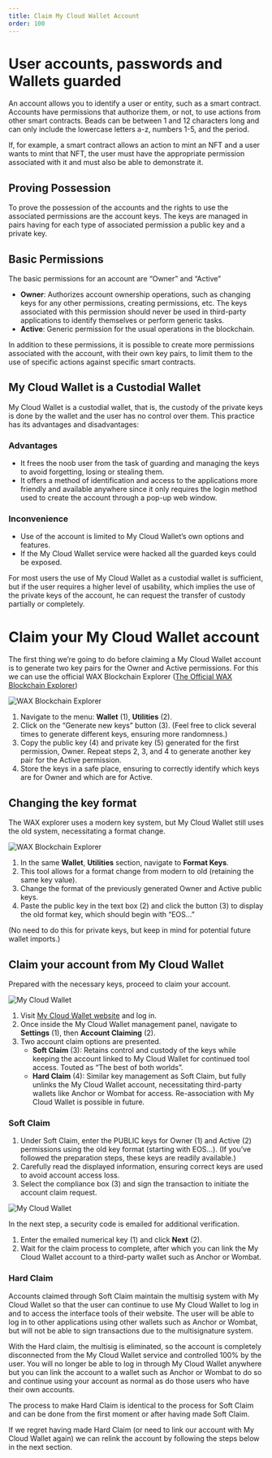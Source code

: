 ```yaml
---
title: Claim My Cloud Wallet Account
order: 100
---
```


# User accounts, passwords and Wallets guarded

An account allows you to identify a user or entity, such as a smart contract. Accounts have permissions that authorize them, or not, to use actions from other smart contracts. Beads can be between 1 and 12 characters long and can only include the lowercase letters a-z, numbers 1-5, and the period.

If, for example, a smart contract allows an action to mint an NFT and a user wants to mint that NFT, the user must have the appropriate permission associated with it and must also be able to demonstrate it.

## Proving Possession

To prove the possession of the accounts and the rights to use the associated permissions are the account keys. The keys are managed in pairs having for each type of associated permission a public key and a private key.

## Basic Permissions

The basic permissions for an account are “Owner” and “Active”

- **Owner**: Authorizes account ownership operations, such as changing keys for any other permissions, creating permissions, etc. The keys associated with this permission should never be used in third-party applications to identify themselves or perform generic tasks.
- **Active**: Generic permission for the usual operations in the blockchain.

In addition to these permissions, it is possible to create more permissions associated with the account, with their own key pairs, to limit them to the use of specific actions against specific smart contracts.

## My Cloud Wallet is a Custodial Wallet

My Cloud Wallet is a custodial wallet, that is, the custody of the private keys is done by the wallet and the user has no control over them. This practice has its advantages and disadvantages:

### Advantages

- It frees the noob user from the task of guarding and managing the keys to avoid forgetting, losing or stealing them.
- It offers a method of identification and access to the applications more friendly and available anywhere since it only requires the login method used to create the account through a pop-up web window.

### Inconvenience

- Use of the account is limited to My Cloud Wallet’s own options and features.
- If the My Cloud Wallet service were hacked all the guarded keys could be exposed.

For most users the use of My Cloud Wallet as a custodial wallet is sufficient, but if the user requires a higher level of usability, which implies the use of the private keys of the account, he can request the transfer of custody partially or completely.

# Claim your My Cloud Wallet account

The first thing we’re going to do before claiming a My Cloud Wallet account is to generate two key pairs for the Owner and Active permissions. For this we can use the official WAX Blockchain Explorer ([The Official WAX Blockchain Explorer](https://waxblock.io/))

![WAX Blockchain Explorer](https://3dkrender.com/wp-content/uploads/2023/10/capture_martes-3-de-octubre-de-2023_11h05m31s_001_-768x376.png)

1. Navigate to the menu: **Wallet** (1), **Utilities** (2).
2. Click on the “Generate new keys” button (3). (Feel free to click several times to generate different keys, ensuring more randomness.)
3. Copy the public key (4) and private key (5) generated for the first permission, Owner. Repeat steps 2, 3, and 4 to generate another key pair for the Active permission.
4. Store the keys in a safe place, ensuring to correctly identify which keys are for Owner and which are for Active.

## Changing the key format

The WAX explorer uses a modern key system, but My Cloud Wallet still uses the old system, necessitating a format change.

![WAX Blockchain Explorer](https://3dkrender.com/wp-content/uploads/2023/10/capture_martes-3-de-octubre-de-2023_11h43m51s_003_-1024x414.png)

1. In the same **Wallet**, **Utilities** section, navigate to **Format Keys**.
2. This tool allows for a format change from modern to old (retaining the same key value).
3. Change the format of the previously generated Owner and Active public keys.
4. Paste the public key in the text box (2) and click the button (3) to display the old format key, which should begin with “EOS…”

(No need to do this for private keys, but keep in mind for potential future wallet imports.)

## Claim your account from My Cloud Wallet

Prepared with the necessary keys, proceed to claim your account.

![My Cloud Wallet](https://3dkrender.com/wp-content/uploads/2023/10/capture_lunes-2-de-octubre-de-2023_16h55m06s_003_-1024x725.png)

1. Visit [My Cloud Wallet website](https://www.mycloudwallet.com) and log in.
2. Once inside the My Cloud Wallet management panel, navigate to **Settings** (1), then **Account Claiming** (2).
3. Two account claim options are presented.
   - **Soft Claim** (3): Retains control and custody of the keys while keeping the account linked to My Cloud Wallet for continued tool access. Touted as “The best of both worlds”.
   - **Hard Claim** (4): Similar key management as Soft Claim, but fully unlinks the My Cloud Wallet account, necessitating third-party wallets like Anchor or Wombat for access. Re-association with My Cloud Wallet is possible in future.

### Soft Claim

1. Under Soft Claim, enter the PUBLIC keys for Owner (1) and Active (2) permissions using the old key format (starting with EOS…). (If you’ve followed the preparation steps, these keys are readily available.)
2. Carefully read the displayed information, ensuring correct keys are used to avoid account access loss.
3. Select the compliance box (3) and sign the transaction to initiate the account claim request.

![My Cloud Wallet](https://3dkrender.com/wp-content/uploads/2023/10/capture_martes-3-de-octubre-de-2023_12h48m57s_001_.png)

In the next step, a security code is emailed for additional verification.

1. Enter the emailed numerical key (1) and click **Next** (2).
2. Wait for the claim process to complete, after which you can link the My Cloud Wallet account to a third-party wallet such as Anchor or Wombat.

### Hard Claim

Accounts claimed through Soft Claim maintain the multisig system with My Cloud Wallet so that the user can continue to use My Cloud Wallet to log in and to access the interface tools of their website. The user will be able to log in to other applications using other wallets such as Anchor or Wombat, but will not be able to sign transactions due to the multisignature system.

With the Hard claim, the multisig is eliminated, so the account is completely disconnected from the My Cloud Wallet service and controlled 100% by the user. You will no longer be able to log in through My Cloud Wallet anywhere but you can link the account to a wallet such as Anchor or Wombat to do so and continue using your account as normal as do those users who have their own accounts.

The process to make Hard Claim is identical to the process for Soft Claim and can be done from the first moment or after having made Soft Claim.

If we regret having made Hard Claim (or need to link our account with My Cloud Wallet again) we can relink the account by following the steps below in the next section.